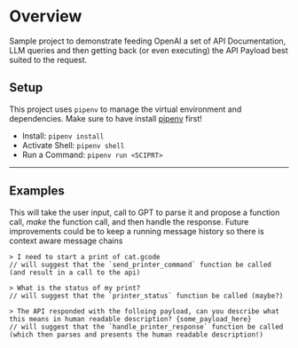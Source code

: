 # Overview
Sample project to demonstrate feeding OpenAI a set of API Documentation, LLM queries and then getting back (or even executing) the API Payload best suited to the request.

## Setup
This project uses `pipenv` to manage the virtual environment and dependencies. Make sure to have install [pipenv](https://pipenv.pypa.io/en/latest/) first!

- Install: `pipenv install`
- Activate Shell: `pipenv shell`
- Run a Command: `pipenv run <SCIPRT>`
---

## Examples
This will take the user input, call to GPT to parse it and propose a function call, _make_ the function call, and then handle the response. Future improvements could be to keep a running message history so there is context aware message chains

```
> I need to start a print of cat.gcode
// will suggest that the `send_printer_command` function be called (and result in a call to the api)

> What is the status of my print?
// will suggest that the `printer_status` function be called (maybe?)

> The API responded with the folloing payload, can you describe what this means in human readable description? {some_payload_here}
// will suggest that the `handle_printer_response` function be called (which then parses and presents the human readable description!)
```
